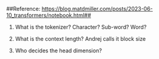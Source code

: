 ##Reference: https://blog.matdmiller.com/posts/2023-06-10_transformers/notebook.html##

1. What is the tokenizer? Character? Sub-word? Word?

2. What is the context length? Andrej calls it block size

3. Who decides the head dimension?
